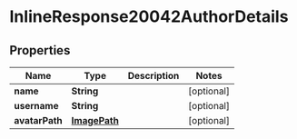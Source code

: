 
# InlineResponse20042AuthorDetails

## Properties
Name | Type | Description | Notes
------------ | ------------- | ------------- | -------------
**name** | **String** |  |  [optional]
**username** | **String** |  |  [optional]
**avatarPath** | [**ImagePath**](ImagePath.md) |  |  [optional]



